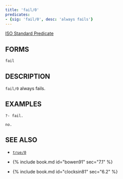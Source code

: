 ```yaml
---
title: 'fail/0'
predicates:
- {sig: 'fail/0', desc: 'always fails'}
---
```

[ISO Standard Predicate](https://www.deransart.fr/prolog/bips.html#fail)



## FORMS
```
fail
```
## DESCRIPTION

`fail/0` always fails.

## EXAMPLES
```
?- fail.

no.
```
## SEE ALSO

- [`true/0`](true.html)

- {% include book.md id="bowen91"    sec="7.1" %}
- {% include book.md id="clocksin81" sec="6.2" %}
